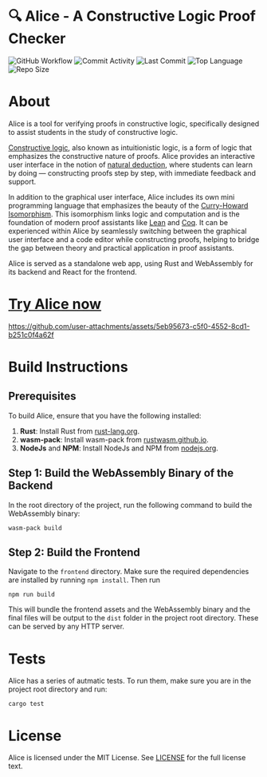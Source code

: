 # 🔍 Alice - A Constructive Logic Proof Checker

![GitHub Workflow]
![Commit Activity]
![Last Commit]
![Top Language]
![Repo Size]

# About

Alice is a tool for verifying proofs in constructive logic, specifically designed to assist students in the study of constructive logic.

[Constructive logic](https://en.wikipedia.org/wiki/Intuitionistic_logic), also known as intuitionistic logic, is a form of logic that emphasizes the constructive nature of proofs.
Alice provides an interactive user interface in the notion of [natural deduction](https://en.wikipedia.org/wiki/Natural_deduction), where students can learn by doing — constructing proofs step by step, with immediate feedback and support.

In addition to the graphical user interface, Alice includes its own mini programming language that emphasizes the beauty of the [Curry-Howard Isomorphism](https://en.wikipedia.org/wiki/Curry%E2%80%93Howard_correspondence).
This isomorphism links logic and computation and is the foundation of modern proof assistants like [Lean](https://lean-lang.org/) and [Coq](https://coq.inria.fr/).
It can be experienced within Alice by seamlessly switching between the graphical user interface and a code editor while constructing proofs, helping to bridge the gap between theory and practical application in proof assistants.

Alice is served as a standalone web app, using Rust and WebAssembly for its backend and React for the frontend.

# [Try Alice now](https://alice.eneoli.de)

https://github.com/user-attachments/assets/5eb95673-c5f0-4552-8cd1-b251c0f4a62f

# Build Instructions

## Prerequisites

To build Alice, ensure that you have the following installed:

1. **Rust**: Install Rust from [rust-lang.org](https://www.rust-lang.org/).
2. **wasm-pack**: Install wasm-pack from [rustwasm.github.io](https://rustwasm.github.io/wasm-pack/).
3. **NodeJs** and **NPM**: Install NodeJs and NPM from [nodejs.org](https://nodejs.org/).

## Step 1: Build the WebAssembly Binary of the Backend

In the root directory of the project, run the following command to build the WebAssembly binary:

`wasm-pack build`

## Step 2: Build the Frontend

Navigate to the `frontend` directory. Make sure the required dependencies are installed by running `npm install`. Then run

`npm run build`

This will bundle the frontend assets and the WebAssembly binary and the final files will be output to the `dist` folder in the project root directory. These can be served by any HTTP server.

# Tests

Alice has a series of autmatic tests. To run them, make sure you are in the project root directory and run:

`cargo test`

# License
Alice is licensed under the MIT License. See [LICENSE] for the full license text.

<!-----------------------{ Badges }--------------------------->

[GitHub Workflow]: https://github.com/eneoli/alice/actions/workflows/automatic_tests.yml/badge.svg
[GitHub Workflow]: https://github.com/eneoli/alice/actions/workflows/rust.yml/badge.svg
[Commit Activity]: https://img.shields.io/github/commit-activity/m/eneoli/alice/main
[Last Commit]: https://img.shields.io/github/last-commit/eneoli/alice
[Top Language]: https://img.shields.io/github/languages/top/eneoli/alice
[Repo Size]: https://img.shields.io/github/repo-size/eneoli/alice
[LICENSE]: https://github.com/eneoli/alice/blob/main/LICENSE
